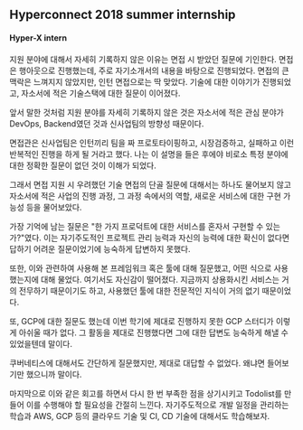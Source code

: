 ## Hyperconnect 2018 summer internship  

#### Hyper-X intern  

지원 분야에 대해서 자세히 기록하지 않은 이유는 면접 시 받았던 질문에 기인한다. 면접은 행아웃으로 진행했는데, 주로 자기소개서의 내용을 바탕으로 진행되었다. 면접의 큰 맥락은 느껴지지 않았지만, 인턴 면접으로는 딱 맞았다. 기술에 대한 이야기가 진행되었고, 자소서에 적은 기술스택에 대한 질문이 이어졌다.   

앞서 말한 것처럼 지원 분야를 자세히 기록하지 않은 것은 자소서에 적은 관심 분야가 DevOps, Backend였던 것과 신사업팀의 방향성 때문이다.  

면접관은 신사업팀은 인턴끼리 팀을 짜 프로토타이핑하고, 시장검증하고, 실패하고 이런 반복적인 진행을 하게 될 거라고 했다. 나는 이 설명을 들은 후에야 비로소 특정 분야에 대한 정확한 질문이 없던 것이 이해가 되었다.

그래서 면접 지원 시 우려했던 기술 면접의 단골 질문에 대해서는 하나도 물어보지 않고 자소서에 적은 사업의 진행 과정, 그 과정 속에서의 역할, 새로운 서비스에 대한 구현 가능성 등을 물어보았다.  

가장 기억에 남는 질문은 "한 가지 프로덕트에 대한 서비스를 혼자서 구현할 수 있는가?"였다. 이는 자기주도적인 프로젝트 관리 능력과 자신의 능력에 대한 확신이 없다면 답하기 어려운 질문이었기에 능숙하게 답변하지 못했다.  

또한, 이와 관련하여 사용해 본 프레임워크 혹은 툴에 대해 질문했고, 어떤 식으로 사용했는지에 대해 물었다. 여기서도 자신감이 떨어졌다. 지금까지 상용화시킨 서비스는 거의 전무하기 때문이기도 하고, 사용했던 툴에 대한 전문적인 지식이 거의 없기 때문이었다.  

또, GCP에 대한 질문도 했는데 이번 학기에 제대로 진행하지 못한 GCP 스터디가 이렇게 아쉬울 때가 없다. 그 활동을 제대로 진행했다면 그에 대한 답변도 능숙하게 해낼 수 있었을텐데 말이다.  

쿠버네티스에 대해서도 간단하게 질문했지만, 제대로 대답할 수 없었다. 왜냐면 들어보기만 했으니까 말이다. 

마지막으로 이와 같은 회고를 하면서 다시 한 번 부족한 점을 상기시키고 Todolist를 만들어 이를 수행해야 할 필요성을 간절히 느낀다. 자기주도적으로 개발 일정을 관리하는 학습과 AWS, GCP 등의 클라우드 기술 및 CI, CD 기술에 대해서도 학습해보자.  


